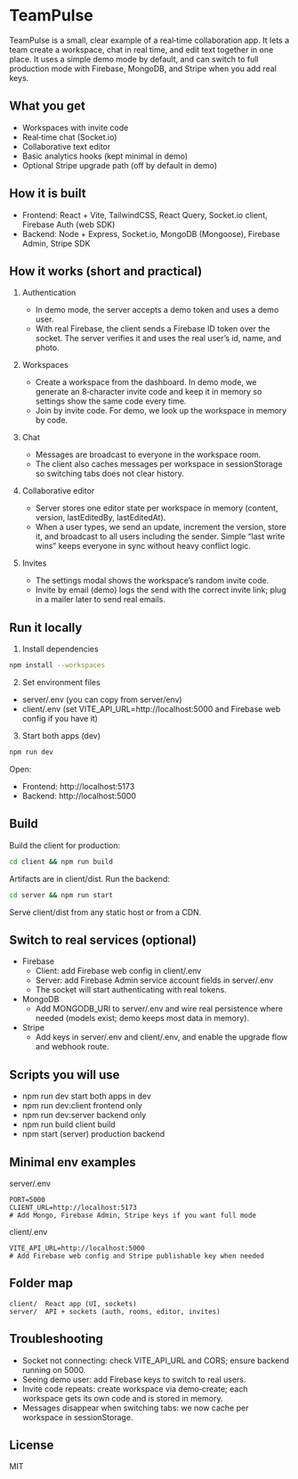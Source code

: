 # TeamPulse

TeamPulse is a small, clear example of a real‑time collaboration app. It lets a team create a workspace, chat in real time, and edit text together in one place. It uses a simple demo mode by default, and can switch to full production mode with Firebase, MongoDB, and Stripe when you add real keys.

## What you get
- Workspaces with invite code
- Real‑time chat (Socket.io)
- Collaborative text editor
- Basic analytics hooks (kept minimal in demo)
- Optional Stripe upgrade path (off by default in demo)

## How it is built
- Frontend: React + Vite, TailwindCSS, React Query, Socket.io client, Firebase Auth (web SDK)
- Backend: Node + Express, Socket.io, MongoDB (Mongoose), Firebase Admin, Stripe SDK

## How it works (short and practical)
1. Authentication
   - In demo mode, the server accepts a demo token and uses a demo user.
   - With real Firebase, the client sends a Firebase ID token over the socket. The server verifies it and uses the real user’s id, name, and photo.

2. Workspaces
   - Create a workspace from the dashboard. In demo mode, we generate an 8‑character invite code and keep it in memory so settings show the same code every time.
   - Join by invite code. For demo, we look up the workspace in memory by code.

3. Chat
   - Messages are broadcast to everyone in the workspace room.
   - The client also caches messages per workspace in sessionStorage so switching tabs does not clear history.

4. Collaborative editor
   - Server stores one editor state per workspace in memory (content, version, lastEditedBy, lastEditedAt).
   - When a user types, we send an update, increment the version, store it, and broadcast to all users including the sender. Simple “last write wins” keeps everyone in sync without heavy conflict logic.

5. Invites
   - The settings modal shows the workspace’s random invite code.
   - Invite by email (demo) logs the send with the correct invite link; plug in a mailer later to send real emails.

## Run it locally
1) Install dependencies
```bash
npm install --workspaces
```
2) Set environment files
- server/.env (you can copy from server/env)
- client/.env (set VITE_API_URL=http://localhost:5000 and Firebase web config if you have it)
3) Start both apps (dev)
```bash
npm run dev
```
Open:
- Frontend: http://localhost:5173
- Backend:  http://localhost:5000

## Build
Build the client for production:
```bash
cd client && npm run build
```
Artifacts are in client/dist. Run the backend:
```bash
cd server && npm run start
```
Serve client/dist from any static host or from a CDN.

## Switch to real services (optional)
- Firebase
  - Client: add Firebase web config in client/.env
  - Server: add Firebase Admin service account fields in server/.env
  - The socket will start authenticating with real tokens.
- MongoDB
  - Add MONGODB_URI to server/.env and wire real persistence where needed (models exist; demo keeps most data in memory).
- Stripe
  - Add keys in server/.env and client/.env, and enable the upgrade flow and webhook route.

## Scripts you will use
- npm run dev           start both apps in dev
- npm run dev:client    frontend only
- npm run dev:server    backend only
- npm run build         client build
- npm start (server)    production backend

## Minimal env examples
server/.env
```
PORT=5000
CLIENT_URL=http://localhost:5173
# Add Mongo, Firebase Admin, Stripe keys if you want full mode
```
client/.env
```
VITE_API_URL=http://localhost:5000
# Add Firebase web config and Stripe publishable key when needed
```

## Folder map
```
client/  React app (UI, sockets)
server/  API + sockets (auth, rooms, editor, invites)
```

## Troubleshooting
- Socket not connecting: check VITE_API_URL and CORS; ensure backend running on 5000.
- Seeing demo user: add Firebase keys to switch to real users.
- Invite code repeats: create workspace via demo‑create; each workspace gets its own code and is stored in memory.
- Messages disappear when switching tabs: we now cache per workspace in sessionStorage.

## License
MIT



